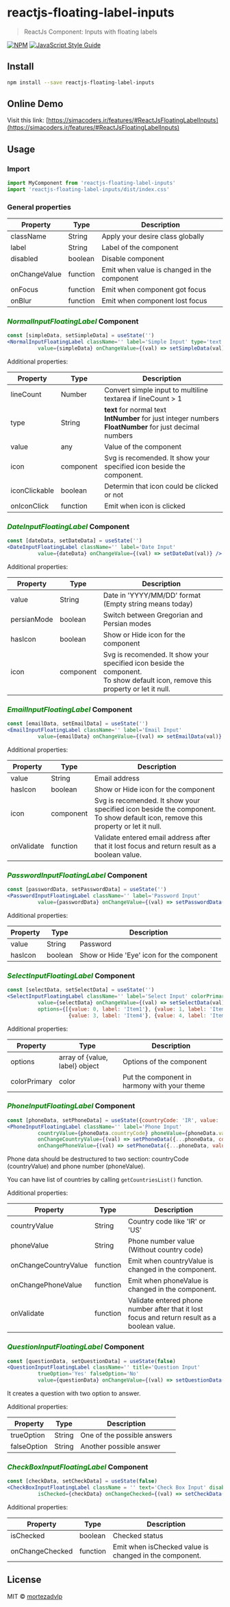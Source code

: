 # reactjs-floating-label-inputs

> ReactJs Component: Inputs with floating labels

[![NPM](https://img.shields.io/npm/v/reactjs-floating-label-inputs.svg)](https://www.npmjs.com/package/reactjs-floating-label-inputs) [![JavaScript Style Guide](https://img.shields.io/badge/code_style-standard-brightgreen.svg)](https://standardjs.com)

## Install

```bash
npm install --save reactjs-floating-label-inputs
```

## Online Demo

Visit this link:
[https://simacoders.ir/features/#ReactJsFloatingLabelInputs](https://simacoders.ir/features/#ReactJsFloatingLabelInputs)


## Usage

### Import
```jsx
import MyComponent from 'reactjs-floating-label-inputs'
import 'reactjs-floating-label-inputs/dist/index.css'
```

### General properties
<table>
  <thead>
    <tr>
      <th>Property</th>
      <th>Type</th>
      <th>Description</th>
    </tr>
  </thead>
  <tbody>
    <tr>
      <td>className</td>
      <td>String</td>
      <td>Apply your desire class globally</td>
    </tr>
    <tr>
      <td>label</td>
      <td>String</td>
      <td>Label of the component</td>
    </tr>
    <tr>
      <td>disabled</td>
      <td>boolean</td>
      <td>Disable component</td>
    </tr>
    <tr>
      <td>onChangeValue</td>
      <td>function</td>
      <td>Emit when value is changed in the component</td>
    </tr>
    <tr>
      <td>onFocus</td>
      <td>function</td>
      <td>Emit when component got focus</td>
    </tr>
    <tr>
      <td>onBlur</td>
      <td>function</td>
      <td>Emit when component lost focus</td>
    </tr>
  </tbody>
</table>

### <i style='color: green; font-weight: bold'>NormalInputFloatingLabel</i> Component
```jsx
const [simpleData, setSimpleData] = useState('')
<NormalInputFloatingLabel className='' label='Simple Input' type='text'
          value={simpleData} onChangeValue={(val) => setSimpleData(val)} />
```
Additional properties:
<table>
  <thead>
    <tr>
      <th>Property</th>
      <th>Type</th>
      <th>Description</th>
    </tr>
  </thead>
  <tbody>
    <tr>
      <td>lineCount</td>
      <td>Number</td>
      <td>Convert simple input to multiline textarea if lineCount > 1</td>
    </tr>
    <tr>
      <td>type</td>
      <td>String</td>
      <td><b>text</b> for normal text<br/>
          <b>IntNumber</b> for just integer numbers<br/>
          <b>FloatNumber</b> for just decimal numbers</td>
    </tr>
    <tr>
      <td>value</td>
      <td>any</td>
      <td>Value of the component</td>
    </tr>
    <tr>
      <td>icon</td>
      <td>component</td>
      <td>Svg is recomended. It show your specified icon beside the component.</td>
    </tr>
    <tr>
      <td>iconClickable</td>
      <td>boolean</td>
      <td>Determin that icon could be clicked or not</td>
    </tr>
    <tr>
      <td>onIconClick</td>
      <td>function</td>
      <td>Emit when icon is clicked</td>
    </tr>
  </tbody>
</table>


### <i style='color: green; font-weight: bold'>DateInputFloatingLabel</i> Component
```jsx
const [dateData, setDateData] = useState('')
<DateInputFloatingLabel className='' label='Date Input'
          value={dateData} onChangeValue={(val) => setDateDat(val)} />
```
Additional properties:
<table>
  <thead>
    <tr>
      <th>Property</th>
      <th>Type</th>
      <th>Description</th>
    </tr>
  </thead>
  <tbody>
    <tr>
      <td>value</td>
      <td>String</td>
      <td>Date in 'YYYY/MM/DD' format (Empty string means today)</td>
    </tr>
    <tr>
      <td>persianMode</td>
      <td>boolean</td>
      <td>Switch between Gregorian and Persian modes</td>
    </tr>
    <tr>
      <td>hasIcon</td>
      <td>boolean</td>
      <td>Show or Hide icon for the component</td>
    </tr>
    <tr>
      <td>icon</td>
      <td>component</td>
      <td>Svg is recomended. It show your specified icon beside the component.<br/>
          To show default icon, remove this property or let it null.</td>
    </tr>
  </tbody>
</table>

### <i style='color: green; font-weight: bold'>EmailInputFloatingLabel</i> Component
```jsx
const [emailData, setEmailData] = useState('')
<EmailInputFloatingLabel className='' label='Email Input'
          value={emailData} onChangeValue={(val) => setEmailData(val)} />
```
Additional properties:
<table>
  <thead>
    <tr>
      <th>Property</th>
      <th>Type</th>
      <th>Description</th>
    </tr>
  </thead>
  <tbody>
    <tr>
      <td>value</td>
      <td>String</td>
      <td>Email address</td>
    </tr>
    <tr>
      <td>hasIcon</td>
      <td>boolean</td>
      <td>Show or Hide icon for the component</td>
    </tr>
    <tr>
      <td>icon</td>
      <td>component</td>
      <td>Svg is recomended. It show your specified icon beside the component.<br/>
          To show default icon, remove this property or let it null.</td>
    </tr>
    <tr>
      <td>onValidate</td>
      <td>function</td>
      <td>Validate entered email address after that it lost focus and return result as a boolean value.</td>
    </tr>
  </tbody>
</table>

### <i style='color: green; font-weight: bold'>PasswordInputFloatingLabel</i> Component
```jsx
const [passwordData, setPasswordData] = useState('')
<PasswordInputFloatingLabel className='' label='Password Input'
          value={passwordData} onChangeValue={(val) => setPasswordData(val)} />
```
Additional properties:
<table>
  <thead>
    <tr>
      <th>Property</th>
      <th>Type</th>
      <th>Description</th>
    </tr>
  </thead>
  <tbody>
    <tr>
      <td>value</td>
      <td>String</td>
      <td>Password</td>
    </tr>
    <tr>
      <td>hasIcon</td>
      <td>boolean</td>
      <td>Show or Hide 'Eye' icon for the component</td>
    </tr>
  </tbody>
</table>

### <i style='color: green; font-weight: bold'>SelectInputFloatingLabel</i> Component
```jsx
const [selectData, setSelectData] = useState('')
<SelectInputFloatingLabel className='' label='Select Input' colorPrimary='#0d6efd'
          value={selectData} onChangeValue={(val) => setSelectData(val)}
          options={[{value: 0, label: 'Item1'}, {value: 1, label: 'Item2'}, {value: 2, label: 'Item3'},
                    {value: 3, label: 'Item4'}, {value: 4, label: 'Item5'}, {value: 5, label: 'Item6'}]} />
```
Additional properties:
<table>
  <thead>
    <tr>
      <th>Property</th>
      <th>Type</th>
      <th>Description</th>
    </tr>
  </thead>
  <tbody>
    <tr>
      <td>options</td>
      <td>array of {value, label} object</td>
      <td>Options of the component</td>
    </tr>
    <tr>
      <td>colorPrimary</td>
      <td>color</td>
      <td>Put the component in harmony with your theme</td>
    </tr>
  </tbody>
</table>

### <i style='color: green; font-weight: bold'>PhoneInputFloatingLabel</i> Component
```jsx
const [phoneData, setPhoneData] = useState({countryCode: 'IR', value: ''})
<PhoneInputFloatingLabel className='' label='Phone Input'
          countryValue={phoneData.countryCode} phoneValue={phoneData.value}
          onChangeCountryValue={(val) => setPhoneData({...phoneData, countryCode: val})}
          onChangePhoneValue={(val) => setPhoneData({...phoneData, value: val})} />
```
Phone data should be destructured to two section: countryCode (countryValue) and phone number (phoneValue).

You can have list of countries by calling ```getCountriesList()``` function.

Additional properties:
<table>
  <thead>
    <tr>
      <th>Property</th>
      <th>Type</th>
      <th>Description</th>
    </tr>
  </thead>
  <tbody>
    <tr>
      <td>countryValue</td>
      <td>String</td>
      <td>Country code like 'IR' or 'US'</td>
    </tr>
    <tr>
      <td>phoneValue</td>
      <td>String</td>
      <td>Phone number value (Without country code)</td>
    </tr>
    <tr>
      <td>onChangeCountryValue</td>
      <td>function</td>
      <td>Emit when countryValue is changed in the component.</td>
    </tr>
    <tr>
      <td>onChangePhoneValue</td>
      <td>function</td>
      <td>Emit when phoneValue is changed in the component.</td>
    </tr>
    <tr>
      <td>onValidate</td>
      <td>function</td>
      <td>Validate entered phone number after that it lost focus and return result as a boolean value.</td>
    </tr>
  </tbody>
</table>

### <i style='color: green; font-weight: bold'>QuestionInputFloatingLabel</i> Component
```jsx
const [questionData, setQuestionData] = useState(false)
<QuestionInputFloatingLabel className='' title='Question Input'
          trueOption='Yes' falseOption='No'
          value={questionData} onChangeValue={(val) => setQuestionData(val)} />
```
It creates a question with two option to answer.

Additional properties:
<table>
  <thead>
    <tr>
      <th>Property</th>
      <th>Type</th>
      <th>Description</th>
    </tr>
  </thead>
  <tbody>
    <tr>
      <td>trueOption</td>
      <td>String</td>
      <td>One of the possible answers</td>
    </tr>
    <tr>
      <td>falseOption</td>
      <td>String</td>
      <td>Another possible answer</td>
    </tr>
  </tbody>
</table>

### <i style='color: green; font-weight: bold'>CheckBoxInputFloatingLabel</i> Component
```jsx
const [checkData, setCheckData] = useState(false)
<CheckBoxInputFloatingLabel className = '' text='Check Box Input' disabled={disableAll}
          isChecked={checkData} onChangeChecked={(val) => setCheckData(val)} />
```
Additional properties:
<table>
  <thead>
    <tr>
      <th>Property</th>
      <th>Type</th>
      <th>Description</th>
    </tr>
  </thead>
  <tbody>
    <tr>
      <td>isChecked</td>
      <td>boolean</td>
      <td>Checked status</td>
    </tr>
    <tr>
      <td>onChangeChecked</td>
      <td>function</td>
      <td>Emit when isChecked value is changed in the component.</td>
    </tr>
  </tbody>
</table>


## License

MIT © [mortezadvlp](https://github.com/mortezadvlp)
